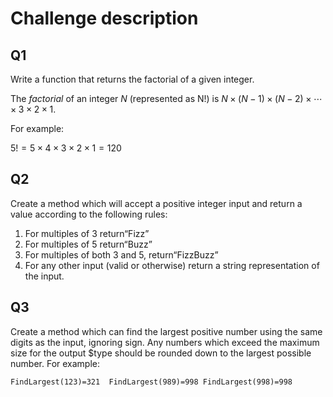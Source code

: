 # Challenge description

## Q1


Write a function that returns the factorial of a given integer.

The *factorial* of an integer $N$ (represented as N!) is $N \times (N-1) \times (N-2) \times \cdots \times 3 \times 2 \times 1$.

For example:

$5! = 5 \times 4 \times 3 \times 2 \times 1 = 120$


## Q2


Create a method which will accept a positive integer input and return a value according to the following rules:

1. For multiples of 3 return“Fizz”
2. For multiples of 5 return“Buzz”
3. For multiples of both 3 and 5, return“FizzBuzz”
4. For any other input (valid or otherwise) return a string representation of the input.

## Q3


Create a method which can find the largest positive number using the same digits as the input, ignoring sign. Any numbers which exceed the maximum size for the output $type should be rounded down to the largest possible number. For example:

`FindLargest(123)=321 
FindLargest(989)=998
FindLargest(998)=998`
